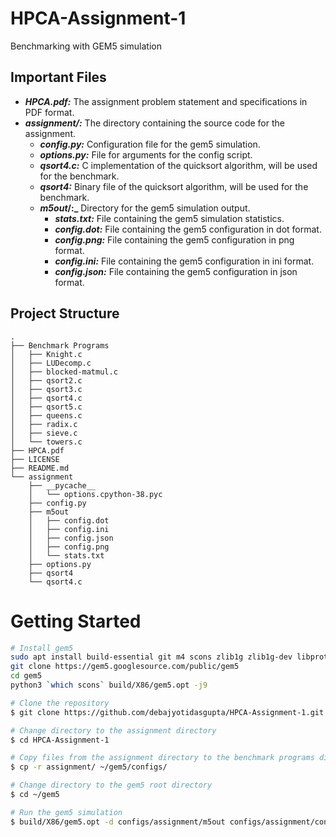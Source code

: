# HPCA-Assignment-1

Benchmarking with GEM5 simulation

## Important Files

- **_HPCA.pdf\:_** The assignment problem statement and specifications in PDF format.
- **_assignment/\:_** The directory containing the source code for the assignment.
    - **_config.py\:_** Configuration file for the gem5 simulation.
    - **_options.py\:_** File for arguments for the config script.
    - **_qsort4.c\:_** C implementation of the quicksort algorithm, will be used for the benchmark.
    - **_qsort4\:_** Binary file of the quicksort algorithm, will be used for the benchmark.
    - **_m5out_/\:_** Directory for the gem5 simulation output.
        - **_stats.txt\:_** File containing the gem5 simulation statistics.
        - **_config.dot\:_** File containing the gem5 configuration in dot format.
        - **_config.png\:_** File containing the gem5 configuration in png format.
        - **_config.ini\:_** File containing the gem5 configuration in ini format.
        - **_config.json\:_** File containing the gem5 configuration in json format.

## Project Structure

```
.
├── Benchmark Programs
│   ├── Knight.c
│   ├── LUDecomp.c
│   ├── blocked-matmul.c
│   ├── qsort2.c
│   ├── qsort3.c
│   ├── qsort4.c
│   ├── qsort5.c
│   ├── queens.c
│   ├── radix.c
│   ├── sieve.c
│   └── towers.c
├── HPCA.pdf
├── LICENSE
├── README.md
└── assignment
    ├── __pycache__
    │   └── options.cpython-38.pyc
    ├── config.py
    ├── m5out
    │   ├── config.dot
    │   ├── config.ini
    │   ├── config.json
    │   ├── config.png
    │   └── stats.txt
    ├── options.py
    ├── qsort4
    └── qsort4.c
```

# Getting Started

```bash
# Install gem5
sudo apt install build-essential git m4 scons zlib1g zlib1g-dev libprotobuf-dev protobuf-compiler libprotoc-dev libgoogle-perftools-dev python-dev python
git clone https://gem5.googlesource.com/public/gem5
cd gem5
python3 `which scons` build/X86/gem5.opt -j9

# Clone the repository
$ git clone https://github.com/debajyotidasgupta/HPCA-Assignment-1.git

# Change directory to the assignment directory
$ cd HPCA-Assignment-1

# Copy files from the assignment directory to the benchmark programs directory
$ cp -r assignment/ ~/gem5/configs/

# Change directory to the gem5 root directory
$ cd ~/gem5

# Run the gem5 simulation
$ build/X86/gem5.opt -d configs/assignment/m5out configs/assignment/config.py -b configs/assignment/qsort4
```